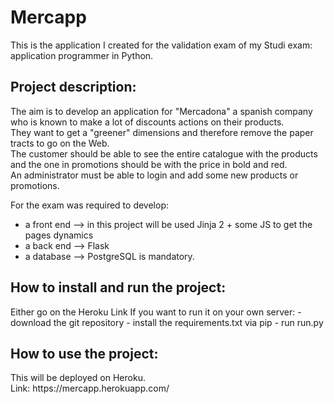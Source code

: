 <h1>Mercapp</h1>

This is the application I created for the validation exam of my Studi exam: application programmer in Python.

<h2>Project description:</h2>
The aim is to develop an application for "Mercadona" a spanish company who is known to make a lot of discounts actions on their products.<br>
They want to get a "greener" dimensions and therefore remove the paper tracts to go on the Web.<br>
The customer should be able to see the entire catalogue with the products and the one in promotions should be with the price in bold and red.<br>
An administrator must be able to login and add some new products or promotions.

For the exam was required to develop:
- a front end --> in this project will be used Jinja 2 + some JS to get the pages dynamics
- a back end --> Flask 
- a database --> PostgreSQL is mandatory.

<h2>How to install and run the project:</h2>
Either go on the Heroku Link
If you want to run it on your own server:
 - download the git repository
 - install the requirements.txt via pip
 - run run.py

<h2>How to use the project:</h2>
This will be deployed on Heroku.<br>
Link: https://mercapp.herokuapp.com/
